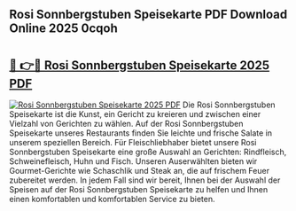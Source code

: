 ## Rosi Sonnbergstuben Speisekarte PDF Download Online 2025 0cqoh

# <h2><a href="http://gcddvbm.nevu.top/?p=Rosi+Sonnbergstuben+Speisekarte">🔗 👉🔴 Rosi Sonnbergstuben Speisekarte 2025 PDF</a></h2>

[![Rosi Sonnbergstuben Speisekarte 2025 PDF](https://i.imgur.com/dBaPXMq.png)](http://gcddvbm.nevu.top/?p=Rosi+Sonnbergstuben+Speisekarte)
Die Rosi Sonnbergstuben Speisekarte ist die Kunst, ein Gericht zu kreieren und zwischen einer Vielzahl von Gerichten zu wählen. Auf der Rosi Sonnbergstuben Speisekarte unseres Restaurants finden Sie leichte und frische Salate in unserem speziellen Bereich. Für Fleischliebhaber bietet unsere Rosi Sonnbergstuben Speisekarte eine große Auswahl an Gerichten: Rindfleisch, Schweinefleisch, Huhn und Fisch. Unseren Auserwählten bieten wir Gourmet-Gerichte wie Schaschlik und Steak an, die auf frischem Feuer zubereitet werden. In jedem Fall sind wir bereit, Ihnen bei der Auswahl der Speisen auf der Rosi Sonnbergstuben Speisekarte zu helfen und Ihnen einen komfortablen und komfortablen Service zu bieten.
